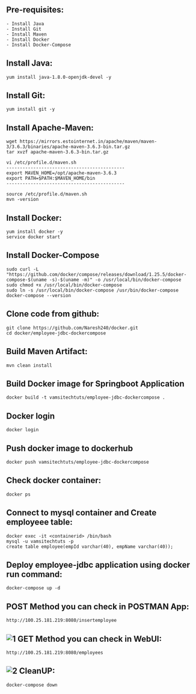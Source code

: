 Pre-requisites:
-------
    - Install Java
    - Install Git
    - Install Maven
    - Install Docker
    - Install Docker-Compose
Install Java:
------
    yum install java-1.8.0-openjdk-devel -y
Install Git:
-------
    yum install git -y
Install Apache-Maven:
-------------
    wget https://mirrors.estointernet.in/apache/maven/maven-3/3.6.3/binaries/apache-maven-3.6.3-bin.tar.gz
    tar xvzf apache-maven-3.6.3-bin.tar.gz
    
    vi /etc/profile.d/maven.sh
    --------------------------------------------
    export MAVEN_HOME=/opt/apache-maven-3.6.3
    export PATH=$PATH:$MAVEN_HOME/bin
    --------------------------------------------
	
    source /etc/profile.d/maven.sh
    mvn -version

Install Docker:
------
    yum install docker -y
    service docker start
Install Docker-Compose
------
    sudo curl -L "https://github.com/docker/compose/releases/download/1.25.5/docker-compose-$(uname -s)-$(uname -m)" -o /usr/local/bin/docker-compose
    sudo chmod +x /usr/local/bin/docker-compose
    sudo ln -s /usr/local/bin/docker-compose /usr/bin/docker-compose
    docker-compose --version
Clone code from github:
-------
    git clone https://github.com/Naresh240/docker.git
    cd docker/employee-jdbc-dockercompose  
Build Maven Artifact:
-------
    mvn clean install
Build Docker image for Springboot Application
--------------
    docker build -t vamsitechtuts/employee-jdbc-dockercompose .
Docker login
-------------
    docker login
Push docker image to dockerhub
-----------
    docker push vamsitechtuts/employee-jdbc-dockercompose
Check docker container:
-----
    docker ps 
Connect to mysql container and Create employeee table:
-------------
    docker exec -it <containerid> /bin/bash
    mysql -u vamsitechtuts -p
    create table employee(empId varchar(40), empName varchar(40));
Deploy employee-jdbc application using docker run command:
-----------
    docker-compose up -d
POST Method you can check in POSTMAN App:
-------
    http://100.25.181.219:8080/insertemployee
![1](https://user-images.githubusercontent.com/58024415/82552146-2ad55f80-9b7f-11ea-9526-89ea01e4fb6b.png)
GET Method you can check in WebUI:
---------
    http://100.25.181.219:8080/employees
![2](https://user-images.githubusercontent.com/58024415/82552150-2c068c80-9b7f-11ea-89d5-e93074704d92.png)
CleanUP:
------
    docker-compose down
